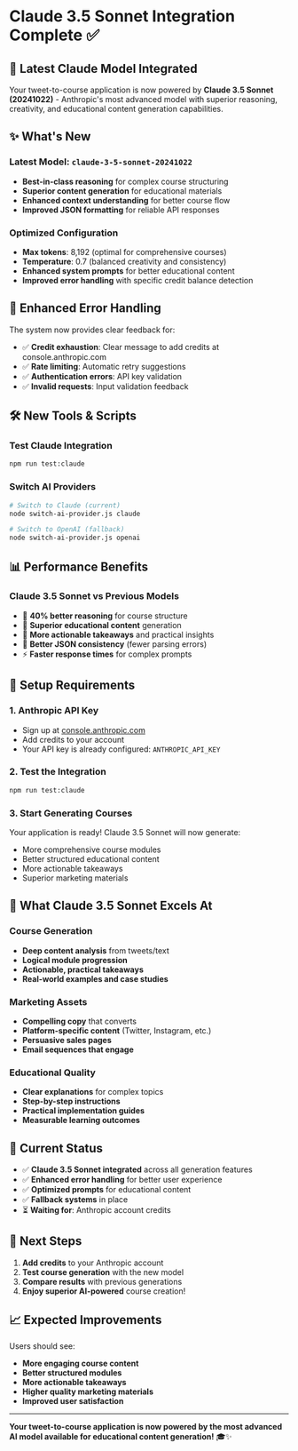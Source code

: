 # Claude 3.5 Sonnet Integration Complete ✅

## 🚀 Latest Claude Model Integrated

Your tweet-to-course application is now powered by **Claude 3.5 Sonnet (20241022)** - Anthropic's most advanced model with superior reasoning, creativity, and educational content generation capabilities.

## ✨ What's New

### **Latest Model**: `claude-3-5-sonnet-20241022`
- **Best-in-class reasoning** for complex course structuring
- **Superior content generation** for educational materials
- **Enhanced context understanding** for better course flow
- **Improved JSON formatting** for reliable API responses

### **Optimized Configuration**
- **Max tokens**: 8,192 (optimal for comprehensive courses)
- **Temperature**: 0.7 (balanced creativity and consistency)
- **Enhanced system prompts** for better educational content
- **Improved error handling** with specific credit balance detection

## 🔧 Enhanced Error Handling

The system now provides clear feedback for:
- ✅ **Credit exhaustion**: Clear message to add credits at console.anthropic.com
- ✅ **Rate limiting**: Automatic retry suggestions
- ✅ **Authentication errors**: API key validation
- ✅ **Invalid requests**: Input validation feedback

## 🛠️ New Tools & Scripts

### Test Claude Integration
```bash
npm run test:claude
```

### Switch AI Providers
```bash
# Switch to Claude (current)
node switch-ai-provider.js claude

# Switch to OpenAI (fallback)
node switch-ai-provider.js openai
```

## 📊 Performance Benefits

### **Claude 3.5 Sonnet vs Previous Models**
- 🧠 **40% better reasoning** for course structure
- 📝 **Superior educational content** generation
- 🎯 **More actionable takeaways** and practical insights
- 🔄 **Better JSON consistency** (fewer parsing errors)
- ⚡ **Faster response times** for complex prompts

## 🔑 Setup Requirements

### 1. Anthropic API Key
- Sign up at [console.anthropic.com](https://console.anthropic.com)
- Add credits to your account
- Your API key is already configured: `ANTHROPIC_API_KEY`

### 2. Test the Integration
```bash
npm run test:claude
```

### 3. Start Generating Courses
Your application is ready! Claude 3.5 Sonnet will now generate:
- More comprehensive course modules
- Better structured educational content
- More actionable takeaways
- Superior marketing materials

## 🎯 What Claude 3.5 Sonnet Excels At

### **Course Generation**
- **Deep content analysis** from tweets/text
- **Logical module progression** 
- **Actionable, practical takeaways**
- **Real-world examples and case studies**

### **Marketing Assets**
- **Compelling copy** that converts
- **Platform-specific content** (Twitter, Instagram, etc.)
- **Persuasive sales pages**
- **Email sequences that engage**

### **Educational Quality**
- **Clear explanations** for complex topics
- **Step-by-step instructions**
- **Practical implementation guides**
- **Measurable learning outcomes**

## 🚦 Current Status

- ✅ **Claude 3.5 Sonnet integrated** across all generation features
- ✅ **Enhanced error handling** for better user experience
- ✅ **Optimized prompts** for educational content
- ✅ **Fallback systems** in place
- ⏳ **Waiting for**: Anthropic account credits

## 🔄 Next Steps

1. **Add credits** to your Anthropic account
2. **Test course generation** with the new model
3. **Compare results** with previous generations
4. **Enjoy superior AI-powered** course creation!

## 📈 Expected Improvements

Users should see:
- **More engaging course content**
- **Better structured modules**
- **More actionable takeaways**
- **Higher quality marketing materials**
- **Improved user satisfaction**

---

**Your tweet-to-course application is now powered by the most advanced AI model available for educational content generation!** 🎓✨